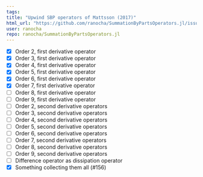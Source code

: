 ```yaml
---
tags: 
title: "Upwind SBP operators of Mattsson (2017)"
html_url: "https://github.com/ranocha/SummationByPartsOperators.jl/issues/58"
user: ranocha
repo: ranocha/SummationByPartsOperators.jl
---
```


- [x] Order 2, first derivative operator
- [x] Order 3, first derivative operator
- [x] Order 4, first derivative operator
- [x] Order 5, first derivative operator
- [x] Order 6, first derivative operator
- [x] Order 7, first derivative operator
- [ ] Order 8, first derivative operator
- [ ] Order 9, first derivative operator
- [ ] Order 2, second derivative operators
- [ ] Order 3, second derivative operators
- [ ] Order 4, second derivative operators
- [ ] Order 5, second derivative operators
- [ ] Order 6, second derivative operators
- [ ] Order 7, second derivative operators
- [ ] Order 8, second derivative operators
- [ ] Order 9, second derivative operators
- [ ] Difference operator as dissipation operator
- [x] Something collecting them all (#156)